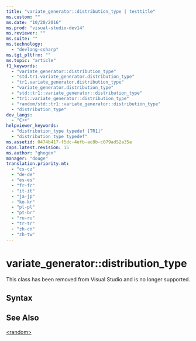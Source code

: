 ```yaml
---
title: "variate_generator::distribution_type | testtitle"
ms.custom: ""
ms.date: "10/20/2016"
ms.prod: "visual-studio-dev14"
ms.reviewer: ""
ms.suite: ""
ms.technology: 
  - "devlang-csharp"
ms.tgt_pltfrm: ""
ms.topic: "article"
f1_keywords: 
  - "variate_generator::distribution_type"
  - "std.tr1.variate_generator.distribution_type"
  - "tr1.variate_generator.distribution_type"
  - "variate_generator.distribution_type"
  - "std::tr1::variate_generator::distribution_type"
  - "tr1::variate_generator::distribution_type"
  - "random/std::tr1::variate_generator::distribution_type"
  - "distribution_type"
dev_langs: 
  - "C++"
helpviewer_keywords: 
  - "distribution_type typedef [TR1]"
  - "distribution_type typedef"
ms.assetid: 0474b417-f5dc-4efb-ac8b-c079ad52a35a
caps.latest.revision: 15
ms.author: "ghogen"
manager: "douge"
translation.priority.mt: 
  - "cs-cz"
  - "de-de"
  - "es-es"
  - "fr-fr"
  - "it-it"
  - "ja-jp"
  - "ko-kr"
  - "pl-pl"
  - "pt-br"
  - "ru-ru"
  - "tr-tr"
  - "zh-cn"
  - "zh-tw"
---
```

# variate_generator::distribution_type
This class has been removed from Visual Studio and is no longer supported.  
  
## Syntax  
  
## See Also  
 [\<random>](../Topic/%3Crandom%3E.md)